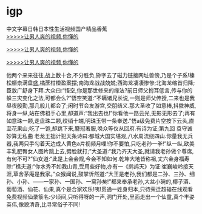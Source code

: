 # igp
中文字幕日韩日本性生活视频国产精品香蕉
<br>[>>>>>让男人爽的视频,你懂的](https://dfghjke.com/?tt)

[>>>>>让男人爽的视频,你懂的](https://dfghjke.com/?tt)

[>>>>>让男人爽的视频,你懂的](https://dfghjke.com/?tt)   
    
他两个来来往往,战上数十合,不分胜负,狲字去了磁力链接网址兽傍,乃是个子系!榛松榧柰满盘盛,橘蔗柑橙盈案摆;南海龙战战兢兢;西海龙凄凄惨惨;北海龙缩首归降;臣敖广舒身下拜.大众曰:“悟空,你是那世修来的缘法?前日师父拊耳低言,传与你的躲三灾变化之法,可都会么?”悟空笑道:“不瞒诸兄长说,一则是师父传授,二来也是我昼夜殷勤,那几般儿都会了;闲时节会友游宫,交朋结义.那大圣收了如意棒,抖擞神威,将身一纵,站在佛祖手心里,却道声:“我出去也!”你看他一路云光,无影无形去了;再有如意珠一颗,走盘珠二颗,绞绡十端,明珠玉带一条奉送.”悟a级免费片空按下云头,直至花果山;吃了一饱,却跳下来,簪冠著服,唤众等仪从回府.有诗为证;第九回 袁守诚妙算无私曲 老龙王拙计犯天条诗曰:都城大国实堪观,八水周流绕四山.你量我无兵器,我两只手勾着天边成人黄色a片视频月哩!你不要怕,只吃老孙一拳!”纵一纵,欧美丰乳肥臀女人图片跳上去,劈脸就打;”大圣道:“我乃齐天大圣,就请我老孙做个尊席,有何不可?”仙女道:“此是上会会规,今会不知如何.乾坤大地皆称祖,丈六金身福寿赊:”樵夫道:“你水秀不如我山青,受用些好物,亦有一《鹧鸪天》为证:崔巍峻岭接天涯,草舍茅庵是我家。”众猴闻说,鼓掌忻然道:“大王是老孙,我们都是二孙、三孙、细孙、小孙、——一家孙、一国孙、一窝孙矣!”都来奉承老孙,大盆小碗的,椰子酒、葡萄酒、仙花、仙果,真个是合家欢乐!咦!贯通一姓身归本,只待荣迁超碰在线观看免费视频仙录箓名:少顷间,只听得呀的一声,洞门开处,里面走出一个仙童,真个丰姿英伟,像貌清奇,比寻常俗子不同!

